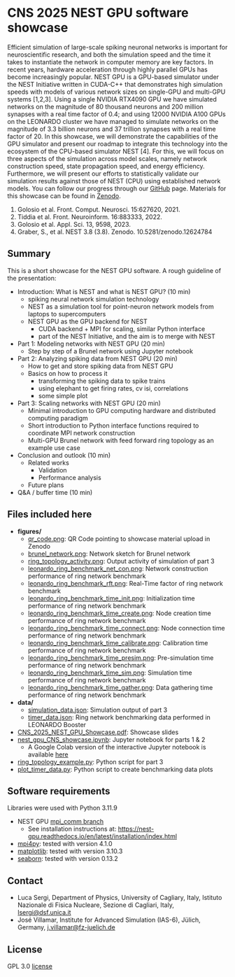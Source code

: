 # CNS 2025 NEST GPU software showcase
Efficient simulation of large-scale spiking neuronal networks is important for neuroscientific research, and both the simulation speed and the time it takes to instantiate the network in computer memory are key factors. In recent years, hardware acceleration through highly parallel GPUs has become increasingly popular. NEST GPU is a GPU-based simulator under the NEST Initiative written in CUDA-C++ that demonstrates high simulation speeds with models of various network sizes on single-GPU and multi-GPU systems [1,2,3].
Using a single NVIDIA RTX4090 GPU we have simulated networks on the magnitude of 80 thousand neurons and 200 million synapses with a real time factor of 0.4; and using 12000 NVIDIA A100 GPUs on the LEONARDO cluster we have managed to simulate networks on the magnitude of 3.3 billion neurons and 37 trillion synapses with a real time factor of 20.
In this showcase, we will demonstrate the capabilities of the GPU simulator and present our roadmap to integrate this technology into the ecosystem of the CPU-based simulator NEST [4].
For this, we will focus on three aspects of the simulation across model scales, namely network construction speed, state propagation speed, and energy efficiency.
Furthermore, we will present our efforts to statistically validate our simulation results against those of NEST (CPU) using established network models.
You can follow our progress through our [GitHub](https://github.com/nest/nest-gpu) page.
Materials for this showcase can be found in [Zenodo](https://doi.org/10.5281/zenodo.15754814).

1. Golosio et al. Front. Comput. Neurosci. 15:627620, 2021.
2. Tiddia et al. Front. Neuroinform. 16:883333, 2022.
3. Golosio et al. Appl. Sci. 13, 9598, 2023.
4. Graber, S., et al. NEST 3.8 (3.8). Zenodo. 10.5281/zenodo.12624784 


## Summary
This is a short showcase for the NEST GPU software.
A rough guideline of the presentation:

* Introduction: What is NEST and what is NEST GPU? (10 min)
  * spiking neural network simulation technology
  * NEST as a simulation tool for point-neuron network models from laptops to supercomputers
  * NEST GPU as the GPU backend for NEST
    * CUDA backend + MPI for scaling, similar Python interface
    * part of the NEST Initiative, and the aim is to merge with NEST
* Part 1: Modeling networks with NEST GPU (20 min)
  * Step by step of a Brunel network using Jupyter notebook
* Part 2: Analyzing spiking data from NEST GPU (20 min)
  * How to get and store spiking data from NEST GPU
  * Basics on how to process it
    * transforming the spiking data to spike trains
    * using elephant to get firing rates, cv isi, correlations
    * some simple plot
* Part 3: Scaling networks with NEST GPU (20 min)
  * Minimal introduction to GPU computing hardware and distributed computing paradigm
  * Short introduction to Python interface functions required to coordinate MPI network construction
  * Multi-GPU Brunel network with feed forward ring topology as an example use case
* Conclusion and outlook (10 min)
  * Related works
    * Validation
    * Performance analysis
  * Future plans
* Q&A / buffer time (10 min)


## Files included here
* **figures/**
  * [qr_code.png](figures/qr_code.png): QR Code pointing to showcase material upload in Zenodo
  * [brunel_network.png](figures/brunel_network.png): Network sketch for Brunel network
  * [ring_topology_activity.png](figures/ring_topology_activity.png): Output activity of simulation of part 3
  * [leonardo_ring_benchmark_net_con.png](figures/leonardo_ring_benchmark_net_con.png): Network construction performance of ring network benchmark
  * [leonardo_ring_benchmark_rft.png](figures/leonardo_ring_benchmark_rtf.png): Real-Time factor of ring network benchmark
  * [leonardo_ring_benchmark_time_init.png](figures/leonardo_ring_benchmark_time_init.png): Initialization time performance of ring network benchmark
  * [leonardo_ring_benchmark_time_create.png](figures/leonardo_ring_benchmark_time_create.png): Node creation time performance of ring network benchmark
  * [leonardo_ring_benchmark_time_connect.png](figures/leonardo_ring_benchmark_time_connect.png): Node connection time performance of ring network benchmark
  * [leonardo_ring_benchmark_time_calibrate.png](figures/leonardo_ring_benchmark_time_calibrate.png): Calibration time performance of ring network benchmark
  * [leonardo_ring_benchmark_time_presim.png](figures/leonardo_ring_benchmark_time_presim.png): Pre-simulation time performance of ring network benchmark
  * [leonardo_ring_benchmark_time_sim.png](figures/leonardo_ring_benchmark_time_sim.png): Simulation time performance of ring network benchmark
  * [leonardo_ring_benchmark_time_gather.png](figures/leonardo_ring_benchmark_time_gather.png): Data gathering time performance of ring network benchmark
* **data/**
  * [simulation_data.json](data/simulation_data.json): Simulation output of part 3
  * [timer_data.json](data/timer_data.json): Ring network benchmarking data performed in LEONARDO Booster
* [CNS_2025_NEST_GPU_Showcase.pdf](CNS_2025_NEST_GPU_Showcase.pdf): Showcase slides
* [nest_gpu_CNS_showcase.ipynb](nest_gpu_CNS_showcase.ipynb): Jupyter notebook for parts 1 & 2
  * A Google Colab version of the interactive Jupyter notebook is available [here](https://colab.research.google.com/drive/1FNGmYn4dWMBskJBDY_2lE5yuaugIshl9?usp=sharing)
* [ring_topology_example.py](ring_topology_example.py): Python script for part 3
* [plot_timer_data.py](plot_timer_data.py): Python script to create benchmarking data plots


## Software requirements
Libraries were used with Python 3.11.9
* NEST GPU [mpi_comm branch](https://github.com/nest/nest-gpu/tree/nest-gpu-2.0-mpi-comm)
  * See installation instructions at: https://nest-gpu.readthedocs.io/en/latest/installation/index.html
* [mpi4py](https://pypi.org/project/mpi4py/): tested with version 4.1.0
* [matplotlib](https://pypi.org/project/matplotlib/): tested with version 3.10.3
* [seaborn](https://pypi.org/project/seaborn/): tested with version 0.13.2


## Contact
* Luca Sergi, Department of Physics, University of Cagliary, Italy, Istituto Nazionale di Fisica Nucleare, Sezione di Cagliari, Italy, lsergi@dsf.unica.it
* José Villamar, Institute for Advanced Simulation (IAS-6), Jülich, Germany, j.villamar@fz-juelich.de


## License
GPL 3.0 [license](LICENSE)
